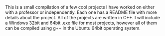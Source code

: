 This is a small compilation of a few cool projects I have worked on either
with a professor or independently. Each one has a README file with more
details about the project. All of the projects are written in C++. I will 
include a Windows 32bit and 64bit .exe file for most projects, however all
of them can be compiled using g++ in the Ubuntu 64bit operating system.
